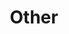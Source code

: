 ---
title: Other
description: All other topics
image:

# Badge style
style:
    background: "#2a9d8f"
    color: "#fff"
---